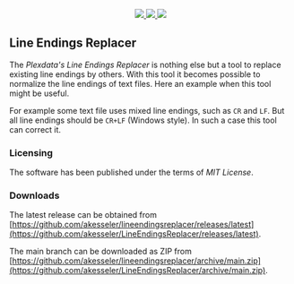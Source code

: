 <p align="center">
  <a href="https://github.com/akesseler/LineEndingsReplacer/blob/main/LICENSE.md" alt="license">
    <img src="https://img.shields.io/github/license/akesseler/LineEndingsReplacer.svg" />
  </a>
  <a href="https://github.com/akesseler/LineEndingsReplacer/releases/latest" alt="latest">
    <img src="https://img.shields.io/github/release/akesseler/LineEndingsReplacer.svg" />
  </a>
  <a href="https://github.com/akesseler/LineEndingsReplacer/archive/main.zip" alt="main">
    <img src="https://img.shields.io/github/languages/code-size/akesseler/LineEndingsReplacer.svg" />
  </a>
</p>

## Line Endings Replacer

The _Plexdata's Line Endings Replacer_ is nothing else but a tool to replace existing line 
endings by others. With this tool it becomes possible to normalize the line endings of text 
files. Here an example when this tool might be useful.

For example some text file uses mixed line endings, such as `CR` and `LF`. But all line endings 
should be `CR+LF` (Windows style). In such a case this tool can correct it. 

### Licensing

The software has been published under the terms of _MIT License_.

### Downloads

The latest release can be obtained from [https://github.com/akesseler/lineendingsreplacer/releases/latest](https://github.com/akesseler/LineEndingsReplacer/releases/latest).

The main branch can be downloaded as ZIP from [https://github.com/akesseler/lineendingsreplacer/archive/main.zip](https://github.com/akesseler/LineEndingsReplacer/archive/main.zip).

